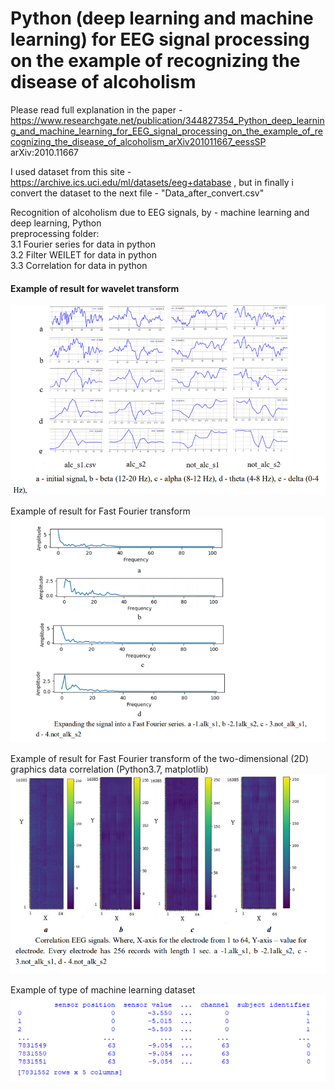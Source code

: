Python (deep learning and machine learning) for EEG signal processing on the example of recognizing the disease of alcoholism
=====================

Please read full explanation in the paper - 
https://www.researchgate.net/publication/344827354_Python_deep_learning_and_machine_learning_for_EEG_signal_processing_on_the_example_of_recognizing_the_disease_of_alcoholism_arXiv201011667_eessSP
arXiv:2010.11667

I used dataset from this site - https://archive.ics.uci.edu/ml/datasets/eeg+database , but in finally i convert the dataset to the next file - "Data_after_convert.csv" 

Recognition of alcoholism due to EEG signals, by - machine learning and deep learning, Python  
preprocessing folder:  
                    3.1 Fourier series for data in python  
                    3.2 Filter WEILET for data in python  
                    3.3 Correlation for data in python  
                    
#### Example of result for wavelet transform

![alt tag](https://github.com/Ildaron/3.eeg_recognation/blob/master/New%20Bitmap%20Image.bmp "Example of result for wavelet transform")​

Example of result for Fast Fourier  transform
![alt tag](https://github.com/Ildaron/3.eeg_recognation/blob/master/pic.2.bmp "Example of result for Fast Fourier  transform")​


Example of result for Fast Fourier  transform  of the two-dimensional (2D) graphics data correlation (Python3.7, matplotlib)
![alt tag](https://github.com/Ildaron/3.eeg_recognation/blob/master/pic.3.bmp "Example of result for Fast Fourier  transform  of the two-dimensional")​

Example of type of machine learning dataset
![alt tag](https://github.com/Ildaron/3.eeg_recognation/blob/master/pic.4.bmp "type of machine learning dataset")​



